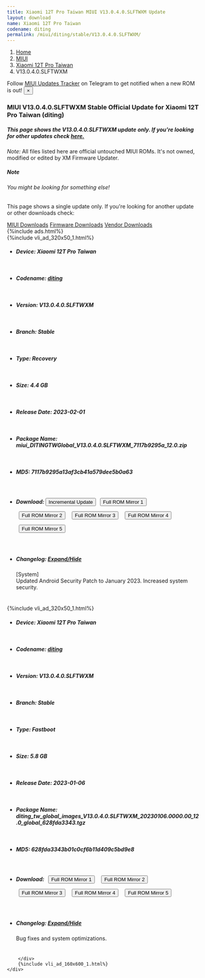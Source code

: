 ```yaml
---
title: Xiaomi 12T Pro Taiwan MIUI V13.0.4.0.SLFTWXM Update
layout: download
name: Xiaomi 12T Pro Taiwan
codename: diting
permalink: /miui/diting/stable/V13.0.4.0.SLFTWXM/
---
```

<nav aria-label="breadcrumb">
    <ol class="breadcrumb">
        <li class="breadcrumb-item"><a href="/">Home</a></li>
        <li class="breadcrumb-item"><a href="/miui/">MIUI</a></li>
        <li class="breadcrumb-item"><a href="/miui/diting/">Xiaomi 12T Pro Taiwan</a></li>
        <li class="breadcrumb-item active" aria-current="page">V13.0.4.0.SLFTWXM</li>
    </ol>
</nav>
<div class="alert alert-primary alert-dismissible fade show" role="alert">
    Follow <a href="https://t.me/MIUIUpdatesTracker" class="alert-link">MIUI Updates Tracker</a> on Telegram to get
    notified when a new ROM is out!
    <button type="button" class="close" data-dismiss="alert" aria-label="Close">
        <span aria-hidden="true">&times;</span>
    </button>
</div>
<div class="col-12 mx-auto">
    <h3 class="title bg-light p-2 rounded">MIUI V13.0.4.0.SLFTWXM Stable Official Update for Xiaomi 12T Pro Taiwan (diting)</h3>
    <h5>This page shows the V13.0.4.0.SLFTWXM update only. If you're looking for other updates check
        <a href="/miui/diting/">here.</a></h5>
    <p><i>Note: </i>All files listed here are official untouched MIUI ROMs.
        It's not owned, modified or edited by XM Firmware Updater.</p>
    <div class="card">
        <div class="card-body">
            <h5 class="card-title">Note</h5>
            <h6 class="card-subtitle mb-2 text-muted">You might be looking for something else!</h6>
            <p class="card-text">This page shows a single update only.
                If you're looking for another update or other downloads check:</p>
            <a href="/miui/" class="card-link">MIUI Downloads</a>
            <a href="/firmware/" class="card-link">Firmware Downloads</a>
            <a href="/vendor/" class="card-link">Vendor Downloads</a>
        </div>
    </div>
    {%include ads.html%}
    <div class="row justify-content-center">
        <div class="col-10" id="downloads">
                    <div class="card card-body">
            {%include vli_ad_320x50_1.html%}
            <ul class="list-unstyled">
                <li style="padding-bottom: 10px;">
                    <h5><b>Device: </b>Xiaomi 12T Pro Taiwan</h5>
                </li>
                <li style="padding-bottom: 10px;">
                    <h5><b>Codename: </b> <a href="/miui/diting/" target="_blank">diting</a> </h5>
                </li>
                <li style="padding-bottom: 10px;">
                    <h5><b>Version: </b>V13.0.4.0.SLFTWXM</h5>
                </li>
                <li style="padding-bottom: 10px;">
                    <h5><b>Branch: </b>Stable</h5>
                </li>
                <li style="padding-bottom: 10px;">
                    <h5><b>Type: </b>Recovery</h5>
                </li>
                <li style="padding-bottom: 10px;">
                    <h5><b>Size: </b>4.4 GB</h5>
                </li>
                <li style="padding-bottom: 10px;">
                    <h5><b>Release Date: </b>2023-02-01</h5>
                </li>
                <li style="padding-bottom: 10px;">
                    <h5><b>Package Name: </b><span id="filename" class="text-dark">miui_DITINGTWGlobal_V13.0.4.0.SLFTWXM_7117b9295a_12.0.zip</span></h5>
                </li>
                <li style="padding-bottom: 10px;">
                    <h5><b>MD5: </b><span id="md5" class="text-muted">7117b9295a13af3cb41a579dee5b0a63</span></h5>
                </li>
                <li style="padding-bottom: 10px;">
                    <h5><b>Download: </b><button type="button" id="incremental_download" class="btn btn-warning" onclick="window.open('https://bigota.d.miui.com/V13.0.4.0.SLFTWXM/miui-blockota-diting_tw_global-V13.0.2.0.SLFTWXM-V13.0.4.0.SLFTWXM-9731d08a69-12.0.zip', '_blank');"><i class="fa fa-download"></i> Incremental Update</button> <button type="button" id="download" class="btn btn-primary" style="margin: 7px;" onclick="window.open('https://cdnorg.d.miui.com/V13.0.4.0.SLFTWXM/miui_DITINGTWGlobal_V13.0.4.0.SLFTWXM_7117b9295a_12.0.zip', '_blank');"><i class="fa fa-download"></i> Full ROM Mirror 1</button> <button type="button" id="download" class="btn btn-primary" style="margin: 7px;" onclick="window.open('https://bkt-sgp-miui-ota-update-alisgp.oss-ap-southeast-1.aliyuncs.com/V13.0.4.0.SLFTWXM/miui_DITINGTWGlobal_V13.0.4.0.SLFTWXM_7117b9295a_12.0.zip', '_blank');"><i class="fa fa-download"></i> Full ROM Mirror 2</button> <button type="button" id="download" class="btn btn-primary" style="margin: 7px;" onclick="window.open('https://bn.d.miui.com/V13.0.4.0.SLFTWXM/miui_DITINGTWGlobal_V13.0.4.0.SLFTWXM_7117b9295a_12.0.zip', '_blank');"><i class="fa fa-download"></i> Full ROM Mirror 3</button> <button type="button" id="download" class="btn btn-primary" style="margin: 7px;" onclick="window.open('https://bigota.d.miui.com/V13.0.4.0.SLFTWXM/miui_DITINGTWGlobal_V13.0.4.0.SLFTWXM_7117b9295a_12.0.zip', '_blank');"><i class="fa fa-download"></i> Full ROM Mirror 4</button> <button type="button" id="download" class="btn btn-primary" style="margin: 7px;" onclick="window.open('https://hugeota.d.miui.com/V13.0.4.0.SLFTWXM/miui_DITINGTWGlobal_V13.0.4.0.SLFTWXM_7117b9295a_12.0.zip', '_blank');"><i class="fa fa-download"></i> Full ROM Mirror 5</button></h5>
                </li>
                <li style="padding-bottom: 10px;">
                    <h5><b>Changelog: </b><a href="#diting_1_changelog" data-toggle="collapse" role="button"
                            aria-expanded="false" aria-controls="diting_1_changelog"> <i class="fa fa-arrow-down"
                                aria-hidden="true"></i> Expand/Hide</a></h5>
                    <div class="collapse" id="diting_1_changelog">
                        <p id="changelog_text">[System]<br>Updated Android Security Patch to January 2023. Increased system security.</p>
                    </div>
                </li>
            </ul>
        </div>
        <div class="card card-body">
            {%include vli_ad_320x50_1.html%}
            <ul class="list-unstyled">
                <li style="padding-bottom: 10px;">
                    <h5><b>Device: </b>Xiaomi 12T Pro Taiwan</h5>
                </li>
                <li style="padding-bottom: 10px;">
                    <h5><b>Codename: </b> <a href="/miui/diting/" target="_blank">diting</a> </h5>
                </li>
                <li style="padding-bottom: 10px;">
                    <h5><b>Version: </b>V13.0.4.0.SLFTWXM</h5>
                </li>
                <li style="padding-bottom: 10px;">
                    <h5><b>Branch: </b>Stable</h5>
                </li>
                <li style="padding-bottom: 10px;">
                    <h5><b>Type: </b>Fastboot</h5>
                </li>
                <li style="padding-bottom: 10px;">
                    <h5><b>Size: </b>5.8 GB</h5>
                </li>
                <li style="padding-bottom: 10px;">
                    <h5><b>Release Date: </b>2023-01-06</h5>
                </li>
                <li style="padding-bottom: 10px;">
                    <h5><b>Package Name: </b><span id="filename" class="text-dark">diting_tw_global_images_V13.0.4.0.SLFTWXM_20230106.0000.00_12.0_global_628fda3343.tgz</span></h5>
                </li>
                <li style="padding-bottom: 10px;">
                    <h5><b>MD5: </b><span id="md5" class="text-muted">628fda3343b01c0cf6b11d409c5bd9e8</span></h5>
                </li>
                <li style="padding-bottom: 10px;">
                    <h5><b>Download: </b> <button type="button" id="download" class="btn btn-primary" style="margin: 7px;" onclick="window.open('https://cdnorg.d.miui.com/V13.0.4.0.SLFTWXM/diting_tw_global_images_V13.0.4.0.SLFTWXM_20230106.0000.00_12.0_global_628fda3343.tgz', '_blank');"><i class="fa fa-download"></i> Full ROM Mirror 1</button> <button type="button" id="download" class="btn btn-primary" style="margin: 7px;" onclick="window.open('https://bkt-sgp-miui-ota-update-alisgp.oss-ap-southeast-1.aliyuncs.com/V13.0.4.0.SLFTWXM/diting_tw_global_images_V13.0.4.0.SLFTWXM_20230106.0000.00_12.0_global_628fda3343.tgz', '_blank');"><i class="fa fa-download"></i> Full ROM Mirror 2</button> <button type="button" id="download" class="btn btn-primary" style="margin: 7px;" onclick="window.open('https://bn.d.miui.com/V13.0.4.0.SLFTWXM/diting_tw_global_images_V13.0.4.0.SLFTWXM_20230106.0000.00_12.0_global_628fda3343.tgz', '_blank');"><i class="fa fa-download"></i> Full ROM Mirror 3</button> <button type="button" id="download" class="btn btn-primary" style="margin: 7px;" onclick="window.open('https://bigota.d.miui.com/V13.0.4.0.SLFTWXM/diting_tw_global_images_V13.0.4.0.SLFTWXM_20230106.0000.00_12.0_global_628fda3343.tgz', '_blank');"><i class="fa fa-download"></i> Full ROM Mirror 4</button> <button type="button" id="download" class="btn btn-primary" style="margin: 7px;" onclick="window.open('https://hugeota.d.miui.com/V13.0.4.0.SLFTWXM/diting_tw_global_images_V13.0.4.0.SLFTWXM_20230106.0000.00_12.0_global_628fda3343.tgz', '_blank');"><i class="fa fa-download"></i> Full ROM Mirror 5</button></h5>
                </li>
                <li style="padding-bottom: 10px;">
                    <h5><b>Changelog: </b><a href="#diting_2_changelog" data-toggle="collapse" role="button"
                            aria-expanded="false" aria-controls="diting_2_changelog"> <i class="fa fa-arrow-down"
                                aria-hidden="true"></i> Expand/Hide</a></h5>
                    <div class="collapse" id="diting_2_changelog">
                        <p id="changelog_text">Bug fixes and system optimizations.</p>
                    </div>
                </li>
            </ul>
        </div>

        </div>
        {%include vli_ad_160x600_1.html%}
    </div>
</div>
